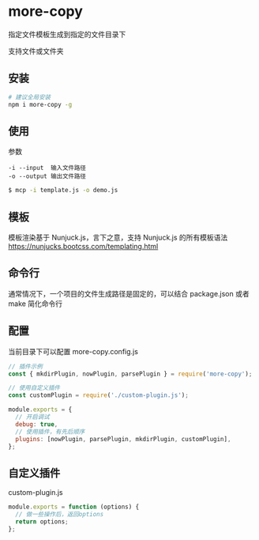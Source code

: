 # more-copy

指定文件模板生成到指定的文件目录下

支持文件或文件夹

## 安装

```bash
# 建议全局安装
npm i more-copy -g
```

## 使用

参数

```
-i --input  输入文件路径
-o --output 输出文件路径
```

```bash
$ mcp -i template.js -o demo.js
```

## 模板

模板渲染基于 Nunjuck.js，言下之意，支持 Nunjuck.js 的所有模板语法
https://nunjucks.bootcss.com/templating.html

## 命令行

通常情况下，一个项目的文件生成路径是固定的，可以结合 package.json 或者 make 简化命令行

## 配置

当前目录下可以配置 more-copy.config.js

```js
// 插件示例
const { mkdirPlugin, nowPlugin, parsePlugin } = require('more-copy');

// 使用自定义插件
const customPlugin = require('./custom-plugin.js');

module.exports = {
  // 开启调试
  debug: true,
  // 使用插件，有先后顺序
  plugins: [nowPlugin, parsePlugin, mkdirPlugin, customPlugin],
};
```

## 自定义插件

custom-plugin.js

```js
module.exports = function (options) {
  // 做一些操作后，返回options
  return options;
};
```
